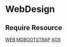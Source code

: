 # WebDesign
## Require Resource
   [WEB MDBOOTSTRAP](https://mdbootstrap.com/docs/standard/getting-started/installation/)
   [AOS](https://michalsnik.github.io/aos/)
